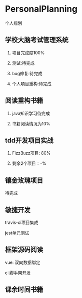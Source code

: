 # PersonalPlanning
个人规划

## 学校大脑考试管理系统

1. 项目完成度100%

2. 测试:待完成

3. bug修复:待完成

4. 个人项目重构:待完成

## 阅读重构书籍

1. java知识学习待完成

2. 书籍阅读情况为10%

## tdd开发项目实战

1. FizzBuzz项目: 80%

2. 剩余2个项目：-%

## 镶金玫瑰项目

待完成

## 敏捷开发

travis-ci项目集成

jest单元测试

## 框架源码阅读

vue: 双向数据绑定

cli脚手架开发

## 课余时间书籍


